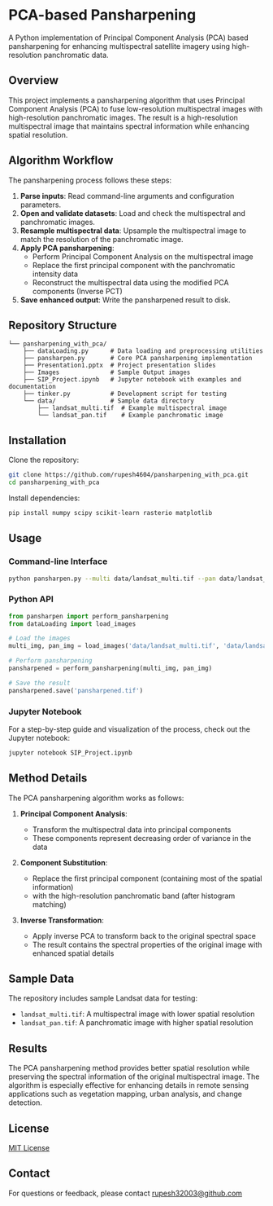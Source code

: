 # PCA-based Pansharpening

A Python implementation of Principal Component Analysis (PCA) based pansharpening for enhancing multispectral satellite imagery using high-resolution panchromatic data.

<!--![Workflow Diagram](https://github.com/rupesh4604/pansharpening_with_pca/raw/main/images/algorithm.png) -->

## Overview

This project implements a pansharpening algorithm that uses Principal Component Analysis (PCA) to fuse low-resolution multispectral images with high-resolution panchromatic images. The result is a high-resolution multispectral image that maintains spectral information while enhancing spatial resolution.

## Algorithm Workflow

The pansharpening process follows these steps:

1. **Parse inputs**: Read command-line arguments and configuration parameters.
2. **Open and validate datasets**: Load and check the multispectral and panchromatic images.
3. **Resample multispectral data**: Upsample the multispectral image to match the resolution of the panchromatic image.
4. **Apply PCA pansharpening**:
   - Perform Principal Component Analysis on the multispectral image
   - Replace the first principal component with the panchromatic intensity data
   - Reconstruct the multispectral data using the modified PCA components (Inverse PCT)
5. **Save enhanced output**: Write the pansharpened result to disk.

## Repository Structure

```
└── pansharpening_with_pca/
    ├── dataLoading.py      # Data loading and preprocessing utilities
    ├── pansharpen.py       # Core PCA pansharpening implementation
    ├── Presentation1.pptx  # Project presentation slides
    ├── Images              # Sample Output images
    ├── SIP_Project.ipynb   # Jupyter notebook with examples and documentation
    ├── tinker.py           # Development script for testing
    └── data/               # Sample data directory
        ├── landsat_multi.tif  # Example multispectral image
        └── landsat_pan.tif    # Example panchromatic image
```

## Installation

Clone the repository:

```bash
git clone https://github.com/rupesh4604/pansharpening_with_pca.git
cd pansharpening_with_pca
```

Install dependencies:

```bash
pip install numpy scipy scikit-learn rasterio matplotlib
```

## Usage

### Command-line Interface

```bash
python pansharpen.py --multi data/landsat_multi.tif --pan data/landsat_pan.tif --output pansharpened.tif
```

### Python API

```python
from pansharpen import perform_pansharpening
from dataLoading import load_images

# Load the images
multi_img, pan_img = load_images('data/landsat_multi.tif', 'data/landsat_pan.tif')

# Perform pansharpening
pansharpened = perform_pansharpening(multi_img, pan_img)

# Save the result
pansharpened.save('pansharpened.tif')
```

### Jupyter Notebook

For a step-by-step guide and visualization of the process, check out the Jupyter notebook:

```bash
jupyter notebook SIP_Project.ipynb
```

## Method Details

The PCA pansharpening algorithm works as follows:

1. **Principal Component Analysis**:
   - Transform the multispectral data into principal components
   - These components represent decreasing order of variance in the data

2. **Component Substitution**:
   - Replace the first principal component (containing most of the spatial information)
   - with the high-resolution panchromatic band (after histogram matching)

3. **Inverse Transformation**:
   - Apply inverse PCA to transform back to the original spectral space
   - The result contains the spectral properties of the original image with enhanced spatial details

## Sample Data

The repository includes sample Landsat data for testing:
- `landsat_multi.tif`: A multispectral image with lower spatial resolution
- `landsat_pan.tif`: A panchromatic image with higher spatial resolution

## Results

The PCA pansharpening method provides better spatial resolution while preserving the spectral information of the original multispectral image. The algorithm is especially effective for enhancing details in remote sensing applications such as vegetation mapping, urban analysis, and change detection.


## License

[MIT License](LICENSE)

## Contact

For questions or feedback, please contact [rupesh32003@github.com](mailto:your-email@example.com)
